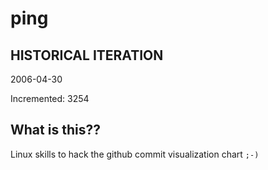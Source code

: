 # ping

## HISTORICAL ITERATION
2006-04-30

Incremented: 3254

## What is this?? 
Linux skills to hack the github commit visualization chart `;-)`
